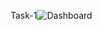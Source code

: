 Task-1![Dashboard](https://github.com/user-attachments/assets/5ac2170d-9199-480b-a51f-8c5669adc073)
